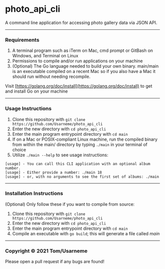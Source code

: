 # photo_api_cli

A command line application for accessing photo gallery data via JSON API.

---

### Requirements

1. A terminal program such as iTerm on Mac, cmd prompt or GitBash on Windows, and Terminal on Linux
2. Permissions to compile and/or run applications on your machine
3. (Optional) The Go language needed to build your own binary. main/main is an executable compiled on a recent Mac so if you also have a Mac it should run without needing recompile.

Visit [https://golang.org/doc/install](https://golang.org/doc/install) to get and install Go on your machine

---

### Usage Instructions

1. Clone this repository with `git clone https://github.com/Usarneme/photo_api_cli`
2. Enter the new directory with `cd photo_api_cli`
3. Enter the main program entrypoint directory with `cd main`
4. If on a Mac or POSIX-compliant Linux machine, run the compiled binary from within the main/ directory by typing `./main` in your terminal of choice
5. Utilize `./main --help` to see usage instructions:

```
[usage] - You can call this CLI application with an optional album number.
[usage] - Either provide a number: ./main 18
[usage] - or, with no arguments to see the first set of albums: ./main
```

---

### Installation Instructions

(Optional) Only follow these if you want to compile from source:

1. Clone this repository with `git clone https://github.com/Usarneme/photo_api_cli`
2. Enter the new directory with `cd photo_api_cli`
3. Enter the main program entrypoint directory with `cd main`
4. Compile an executable with `go build`; this will generate a file called _main_

---

### Copyright &copy; 2021 Tom/Usarneme

Please open a pull request if any bugs are found!

